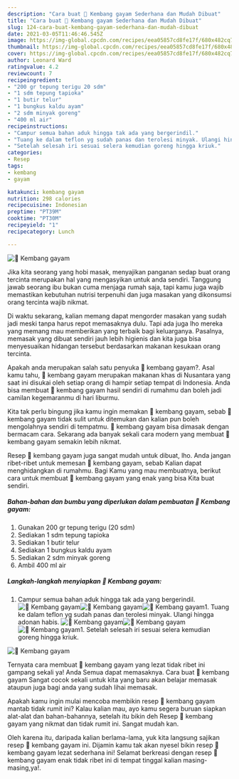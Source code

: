```yaml
---
description: "Cara buat 🌻 Kembang gayam Sederhana dan Mudah Dibuat"
title: "Cara buat 🌻 Kembang gayam Sederhana dan Mudah Dibuat"
slug: 124-cara-buat-kembang-gayam-sederhana-dan-mudah-dibuat
date: 2021-03-05T11:46:46.545Z
image: https://img-global.cpcdn.com/recipes/eea05857cd8fe17f/680x482cq70/🌻-kembang-gayam-foto-resep-utama.jpg
thumbnail: https://img-global.cpcdn.com/recipes/eea05857cd8fe17f/680x482cq70/🌻-kembang-gayam-foto-resep-utama.jpg
cover: https://img-global.cpcdn.com/recipes/eea05857cd8fe17f/680x482cq70/🌻-kembang-gayam-foto-resep-utama.jpg
author: Leonard Ward
ratingvalue: 4.2
reviewcount: 7
recipeingredient:
- "200 gr tepung terigu 20 sdm"
- "1 sdm tepung tapioka"
- "1 butir telur"
- "1 bungkus kaldu ayam"
- "2 sdm minyak goreng"
- "400 ml air"
recipeinstructions:
- "Campur semua bahan aduk hingga tak ada yang bergerindil."
- "Tuang ke dalam teflon yg sudah panas dan terolesi minyak. Ulangi hingga adonan habis."
- "Setelah selesah iri sesuai selera kemudian goreng hingga kriuk."
categories:
- Resep
tags:
- kembang
- gayam

katakunci: kembang gayam 
nutrition: 298 calories
recipecuisine: Indonesian
preptime: "PT39M"
cooktime: "PT30M"
recipeyield: "1"
recipecategory: Lunch

---
```



![🌻 Kembang gayam](https://img-global.cpcdn.com/recipes/eea05857cd8fe17f/680x482cq70/🌻-kembang-gayam-foto-resep-utama.jpg)

Jika kita seorang yang hobi masak, menyajikan panganan sedap buat orang tercinta merupakan hal yang mengasyikan untuk anda sendiri. Tanggung jawab seorang ibu bukan cuma menjaga rumah saja, tapi kamu juga wajib memastikan kebutuhan nutrisi terpenuhi dan juga masakan yang dikonsumsi orang tercinta wajib nikmat.

Di waktu  sekarang, kalian memang dapat mengorder masakan yang sudah jadi meski tanpa harus repot memasaknya dulu. Tapi ada juga lho mereka yang memang mau memberikan yang terbaik bagi keluarganya. Pasalnya, memasak yang dibuat sendiri jauh lebih higienis dan kita juga bisa menyesuaikan hidangan tersebut berdasarkan makanan kesukaan orang tercinta. 



Apakah anda merupakan salah satu penyuka 🌻 kembang gayam?. Asal kamu tahu, 🌻 kembang gayam merupakan makanan khas di Nusantara yang saat ini disukai oleh setiap orang di hampir setiap tempat di Indonesia. Anda bisa membuat 🌻 kembang gayam hasil sendiri di rumahmu dan boleh jadi camilan kegemaranmu di hari liburmu.

Kita tak perlu bingung jika kamu ingin memakan 🌻 kembang gayam, sebab 🌻 kembang gayam tidak sulit untuk ditemukan dan kalian pun boleh mengolahnya sendiri di tempatmu. 🌻 kembang gayam bisa dimasak dengan bermacam cara. Sekarang ada banyak sekali cara modern yang membuat 🌻 kembang gayam semakin lebih nikmat.

Resep 🌻 kembang gayam juga sangat mudah untuk dibuat, lho. Anda jangan ribet-ribet untuk memesan 🌻 kembang gayam, sebab Kalian dapat menghidangkan di rumahmu. Bagi Kamu yang mau membuatnya, berikut cara untuk membuat 🌻 kembang gayam yang enak yang bisa Kita buat sendiri.

<!--inarticleads1-->

##### Bahan-bahan dan bumbu yang diperlukan dalam pembuatan 🌻 Kembang gayam:

1. Gunakan 200 gr tepung terigu (20 sdm)
1. Sediakan 1 sdm tepung tapioka
1. Sediakan 1 butir telur
1. Sediakan 1 bungkus kaldu ayam
1. Sediakan 2 sdm minyak goreng
1. Ambil 400 ml air




<!--inarticleads2-->

##### Langkah-langkah menyiapkan 🌻 Kembang gayam:

1. Campur semua bahan aduk hingga tak ada yang bergerindil.
<img src="https://img-global.cpcdn.com/steps/9ae0755fce8c9048/160x128cq70/🌻-kembang-gayam-langkah-memasak-1-foto.jpg" alt="🌻 Kembang gayam"><img src="https://img-global.cpcdn.com/steps/25915e7132829244/160x128cq70/🌻-kembang-gayam-langkah-memasak-1-foto.jpg" alt="🌻 Kembang gayam"><img src="https://img-global.cpcdn.com/steps/5281fe6850bbfcb4/160x128cq70/🌻-kembang-gayam-langkah-memasak-1-foto.jpg" alt="🌻 Kembang gayam">1. Tuang ke dalam teflon yg sudah panas dan terolesi minyak. Ulangi hingga adonan habis.
<img src="https://img-global.cpcdn.com/steps/1e0459d7bd9d9915/160x128cq70/🌻-kembang-gayam-langkah-memasak-2-foto.jpg" alt="🌻 Kembang gayam"><img src="https://img-global.cpcdn.com/steps/97de90a3b38cac28/160x128cq70/🌻-kembang-gayam-langkah-memasak-2-foto.jpg" alt="🌻 Kembang gayam"><img src="https://img-global.cpcdn.com/steps/e8aa0057489bcc1d/160x128cq70/🌻-kembang-gayam-langkah-memasak-2-foto.jpg" alt="🌻 Kembang gayam">1. Setelah selesah iri sesuai selera kemudian goreng hingga kriuk.
<img src="https://img-global.cpcdn.com/steps/02db18bc591e1c56/160x128cq70/🌻-kembang-gayam-langkah-memasak-3-foto.jpg" alt="🌻 Kembang gayam">



Ternyata cara membuat 🌻 kembang gayam yang lezat tidak ribet ini gampang sekali ya! Anda Semua dapat memasaknya. Cara buat 🌻 kembang gayam Sangat cocok sekali untuk kita yang baru akan belajar memasak ataupun juga bagi anda yang sudah lihai memasak.

Apakah kamu ingin mulai mencoba membikin resep 🌻 kembang gayam mantab tidak rumit ini? Kalau kalian mau, ayo kamu segera buruan siapkan alat-alat dan bahan-bahannya, setelah itu bikin deh Resep 🌻 kembang gayam yang nikmat dan tidak rumit ini. Sangat mudah kan. 

Oleh karena itu, daripada kalian berlama-lama, yuk kita langsung sajikan resep 🌻 kembang gayam ini. Dijamin kamu tak akan nyesel bikin resep 🌻 kembang gayam lezat sederhana ini! Selamat berkreasi dengan resep 🌻 kembang gayam enak tidak ribet ini di tempat tinggal kalian masing-masing,ya!.

